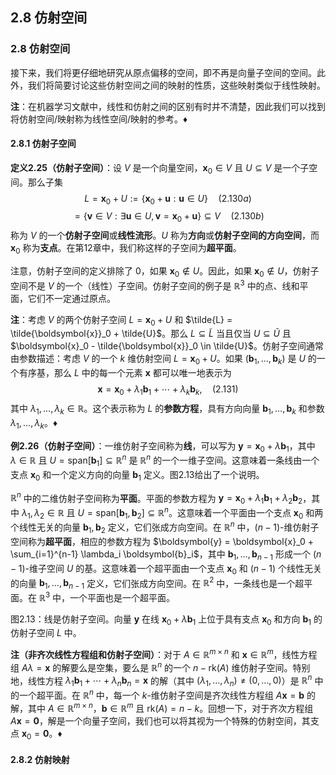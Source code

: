 ## 2.8 仿射空间

### 2.8 仿射空间

接下来，我们将更仔细地研究从原点偏移的空间，即不再是向量子空间的空间。此外，我们将简要讨论这些仿射空间之间的映射的性质，这些映射类似于线性映射。

**注**：在机器学习文献中，线性和仿射之间的区别有时并不清楚，因此我们可以找到将仿射空间/映射称为线性空间/映射的参考。♦

#### 2.8.1 仿射子空间

**定义2.25（仿射子空间）**：设 $V$ 是一个向量空间，$\boldsymbol{x}_0 \in V$ 且 $U \subseteq V$ 是一个子空间。那么子集
$$
L = \boldsymbol{x}_0 + U := \{\boldsymbol{x}_0 + \boldsymbol{u} : \boldsymbol{u} \in U\} \quad (2.130a)
$$
$$
= \{\boldsymbol{v} \in V : \exists \boldsymbol{u} \in U, \boldsymbol{v} = \boldsymbol{x}_0 + \boldsymbol{u}\} \subseteq V \quad (2.130b)
$$
称为 $V$ 的一个**仿射子空间**或**线性流形**。$U$ 称为**方向**或**仿射子空间的方向空间**，而 $\boldsymbol{x}_0$ 称为**支点**。在第12章中，我们称这样的子空间为**超平面**。

注意，仿射子空间的定义排除了 $0$，如果 $\boldsymbol{x}_0 \notin U$。因此，如果 $\boldsymbol{x}_0 \notin U$，仿射子空间不是 $V$ 的一个（线性）子空间。仿射子空间的例子是 $\mathbb{R}^3$ 中的点、线和平面，它们不一定通过原点。

**注**：考虑 $V$ 的两个仿射子空间 $L = \boldsymbol{x}_0 + U$ 和 $\tilde{L} = \tilde{\boldsymbol{x}}_0 + \tilde{U}$。那么 $L \subseteq \tilde{L}$ 当且仅当 $U \subseteq \tilde{U}$ 且 $\boldsymbol{x}_0 - \tilde{\boldsymbol{x}}_0 \in \tilde{U}$。仿射子空间通常由参数描述：考虑 $V$ 的一个 $k$ 维仿射空间 $L = \boldsymbol{x}_0 + U$。如果 $(\boldsymbol{b}_1, \dots, \boldsymbol{b}_k)$ 是 $U$ 的一个有序基，那么 $L$ 中的每一个元素 $\boldsymbol{x}$ 都可以唯一地表示为
$$
\boldsymbol{x} = \boldsymbol{x}_0 + \lambda_1 \boldsymbol{b}_1 + \cdots + \lambda_k \boldsymbol{b}_k, \quad (2.131)
$$
其中 $\lambda_1, \dots, \lambda_k \in \mathbb{R}$。这个表示称为 $L$ 的**参数方程**，具有方向向量 $\boldsymbol{b}_1, \dots, \boldsymbol{b}_k$ 和参数 $\lambda_1, \dots, \lambda_k$。♦

**例2.26（仿射子空间）**：一维仿射子空间称为**线**，可以写为 $\boldsymbol{y} = \boldsymbol{x}_0 + \lambda \boldsymbol{b}_1$，其中 $\lambda \in \mathbb{R}$ 且 $U = \text{span}[\boldsymbol{b}_1] \subseteq \mathbb{R}^n$ 是 $\mathbb{R}^n$ 的一个一维子空间。这意味着一条线由一个支点 $\boldsymbol{x}_0$ 和一个定义方向的向量 $\boldsymbol{b}_1$ 定义。图2.13给出了一个说明。

$\mathbb{R}^n$ 中的二维仿射子空间称为**平面**。平面的参数方程为 $\boldsymbol{y} = \boldsymbol{x}_0 + \lambda_1 \boldsymbol{b}_1 + \lambda_2 \boldsymbol{b}_2$，其中 $\lambda_1, \lambda_2 \in \mathbb{R}$ 且 $U = \text{span}[\boldsymbol{b}_1, \boldsymbol{b}_2] \subseteq \mathbb{R}^n$。这意味着一个平面由一个支点 $\boldsymbol{x}_0$ 和两个线性无关的向量 $\boldsymbol{b}_1, \boldsymbol{b}_2$ 定义，它们张成方向空间。在 $\mathbb{R}^n$ 中，$(n-1)$-维仿射子空间称为**超平面**，相应的参数方程为 $\boldsymbol{y} = \boldsymbol{x}_0 + \sum_{i=1}^{n-1} \lambda_i \boldsymbol{b}_i$，其中 $\boldsymbol{b}_1, \dots, \boldsymbol{b}_{n-1}$ 形成一个 $(n-1)$-维子空间 $U$ 的基。这意味着一个超平面由一个支点 $\boldsymbol{x}_0$ 和 $(n-1)$ 个线性无关的向量 $\boldsymbol{b}_1, \dots, \boldsymbol{b}_{n-1}$ 定义，它们张成方向空间。在 $\mathbb{R}^2$ 中，一条线也是一个超平面。在 $\mathbb{R}^3$ 中，一个平面也是一个超平面。

图2.13：线是仿射子空间。向量 $\boldsymbol{y}$ 在线 $\boldsymbol{x}_0 + \lambda \boldsymbol{b}_1$ 上位于具有支点 $\boldsymbol{x}_0$ 和方向 $\boldsymbol{b}_1$ 的仿射子空间 $L$ 中。

**注（非齐次线性方程组和仿射子空间）**：对于 $A \in \mathbb{R}^{m \times n}$ 和 $\boldsymbol{x} \in \mathbb{R}^m$，线性方程组 $A\lambda = \boldsymbol{x}$ 的解要么是空集，要么是 $\mathbb{R}^n$ 的一个 $n - \text{rk}(A)$ 维仿射子空间。特别地，线性方程 $\lambda_1 \boldsymbol{b}_1 + \cdots + \lambda_n \boldsymbol{b}_n = \boldsymbol{x}$ 的解（其中 $(\lambda_1, \dots, \lambda_n) \neq (0, \dots, 0)$）是 $\mathbb{R}^n$ 中的一个超平面。在 $\mathbb{R}^n$ 中，每一个 $k$-维仿射子空间是齐次线性方程组 $A\boldsymbol{x} = \boldsymbol{b}$ 的解，其中 $A \in \mathbb{R}^{m \times n}$，$\boldsymbol{b} \in \mathbb{R}^m$ 且 $\text{rk}(A) = n - k$。回想一下，对于齐次方程组 $A\boldsymbol{x} = \boldsymbol{0}$，解是一个向量子空间，我们也可以将其视为一个特殊的仿射空间，其支点 $\boldsymbol{x}_0 = \boldsymbol{0}$。♦

#### 2.8.2 仿射映射
